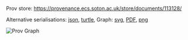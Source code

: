 
Prov store: https://provenance.ecs.soton.ac.uk/store/documents/113128/

Alternative serialisations: [json](https://provenance.ecs.soton.ac.uk/store/documents/113128.json), [turtle](https://provenance.ecs.soton.ac.uk/store/documents/113128.ttl),
Graph: [svg](https://provenance.ecs.soton.ac.uk/store/documents/113128.svg), [PDF](https://provenance.ecs.soton.ac.uk/store/documents/113128.pdf), [png](https://provenance.ecs.soton.ac.uk/store/documents/113128.png)

![Prov Graph](https://provenance.ecs.soton.ac.uk/store/documents/113128.png)

        